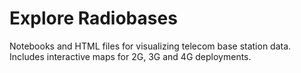 # Explore Radiobases

Notebooks and HTML files for visualizing telecom base station data. Includes interactive maps for 2G, 3G and 4G deployments.

